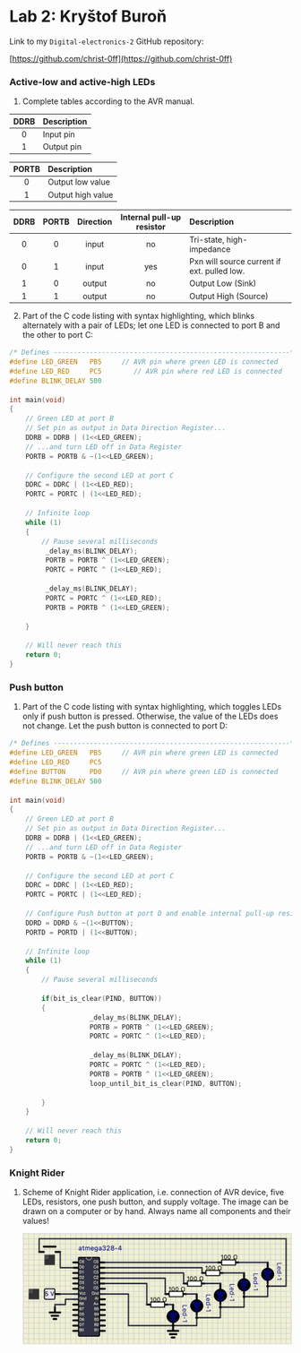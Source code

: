 # Lab 2: Kryštof Buroň

Link to my `Digital-electronics-2` GitHub repository:

   [https://github.com/christ-0ff](https://github.com/christ-0ff)


### Active-low and active-high LEDs

1. Complete tables according to the AVR manual.

| **DDRB** | **Description** |
| :-: | :-- |
| 0 | Input pin |
| 1 | Output pin |

| **PORTB** | **Description** |
| :-: | :-- |
| 0 | Output low value |
| 1 | Output high value |

| **DDRB** | **PORTB** | **Direction** | **Internal pull-up resistor** | **Description** |
| :-: | :-: | :-: | :-: | :-- |
| 0 | 0 | input | no | Tri-state, high-impedance |
| 0 | 1 | input | yes | Pxn will source current if ext. pulled low. |
| 1 | 0 | output | no | Output Low (Sink) |
| 1 | 1 | output | no | Output High (Source) |

2. Part of the C code listing with syntax highlighting, which blinks alternately with a pair of LEDs; let one LED is connected to port B and the other to port C:

```c
/* Defines -----------------------------------------------------------*/
#define LED_GREEN   PB5     // AVR pin where green LED is connected
#define LED_RED     PC5        // AVR pin where red LED is connected   
#define BLINK_DELAY 500

int main(void)
{
    // Green LED at port B
    // Set pin as output in Data Direction Register...
    DDRB = DDRB | (1<<LED_GREEN);
    // ...and turn LED off in Data Register
    PORTB = PORTB & ~(1<<LED_GREEN);

    // Configure the second LED at port C
    DDRC = DDRC | (1<<LED_RED);
    PORTC = PORTC | (1<<LED_RED);
     
    // Infinite loop
    while (1)
    {
        // Pause several milliseconds
         _delay_ms(BLINK_DELAY);
         PORTB = PORTB ^ (1<<LED_GREEN);
         PORTC = PORTC ^ (1<<LED_RED);
         
         _delay_ms(BLINK_DELAY);
         PORTC = PORTC ^ (1<<LED_RED);
         PORTB = PORTB ^ (1<<LED_GREEN);
         
    }

    // Will never reach this
    return 0;
}
```


### Push button

1. Part of the C code listing with syntax highlighting, which toggles LEDs only if push button is pressed. Otherwise, the value of the LEDs does not change. Let the push button is connected to port D:

```c
/* Defines -----------------------------------------------------------*/
#define LED_GREEN   PB5     // AVR pin where green LED is connected
#define LED_RED     PC5
#define BUTTON      PD0     // AVR pin where green LED is connected
#define BLINK_DELAY 500

int main(void)
{
    // Green LED at port B
    // Set pin as output in Data Direction Register...
    DDRB = DDRB | (1<<LED_GREEN);
    // ...and turn LED off in Data Register
    PORTB = PORTB & ~(1<<LED_GREEN);

    // Configure the second LED at port C
    DDRC = DDRC | (1<<LED_RED);    
    PORTC = PORTC | (1<<LED_RED);
    
    // Configure Push button at port D and enable internal pull-up resistor
    DDRD = DDRD & ~(1<<BUTTON);
    PORTD = PORTD | (1<<BUTTON);
    
    // Infinite loop
    while (1)
    {
        // Pause several milliseconds

        if(bit_is_clear(PIND, BUTTON))
        {
                    _delay_ms(BLINK_DELAY);
                    PORTB = PORTB ^ (1<<LED_GREEN);
                    PORTC = PORTC ^ (1<<LED_RED);
                    
                    _delay_ms(BLINK_DELAY);
                    PORTC = PORTC ^ (1<<LED_RED);
                    PORTB = PORTB ^ (1<<LED_GREEN);
                    loop_until_bit_is_clear(PIND, BUTTON);
                    
        }
    }

    // Will never reach this
    return 0;
}
```


### Knight Rider

1. Scheme of Knight Rider application, i.e. connection of AVR device, five LEDs, resistors, one push button, and supply voltage. The image can be drawn on a computer or by hand. Always name all components and their values!

   ![KNIGHTRIDER](images/KNIGHTRIDER.png)
